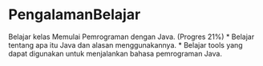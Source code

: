 # PengalamanBelajar
Belajar kelas Memulai Pemrograman dengan Java. (Progres 21%)  * Belajar tentang apa itu Java dan alasan menggunakannya.  * Belajar tools yang dapat digunakan untuk menjalankan bahasa pemrograman Java.
